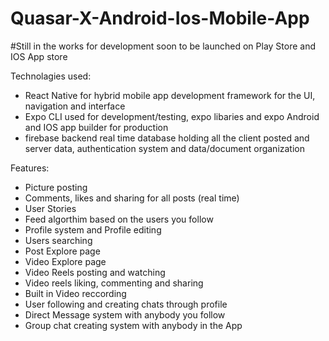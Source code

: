 # Quasar-X-Android-Ios-Mobile-App

#Still in the works for development soon to be launched on Play Store and IOS App store


Technolagies used: 
  - React Native for hybrid mobile app development framework for the UI, navigation and interface 
  - Expo CLI used for development/testing, expo libaries and expo Android and IOS app builder for production
  - firebase backend real time database holding all the client posted  and server data, authentication system and data/document organization
  
  
  
Features: 
  - Picture posting
  - Comments, likes and sharing for all posts (real time)
  - User Stories
  - Feed algorthim based on the users you follow 
  - Profile system and Profile editing 
  - Users searching
  - Post Explore page
  - Video Explore page 
  - Video Reels posting and watching 
  - Video reels liking, commenting and sharing 
  - Built in Video reccording 
  - User following and creating chats through profile 
  - Direct Message system with anybody you follow 
  - Group chat creating system with anybody in the App
  
